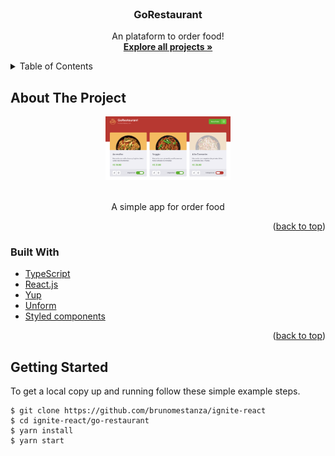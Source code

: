 <div id="top"></div>

<br />
<div align="center">
  <h3 align="center">GoRestaurant</h3>

  <p align="center">
    An plataform to order food!
    <br />
    <a href="https://github.com/brunomestanza/ignite-react"><strong>Explore all projects »</strong></a>
  </p>
</div>

<details>
  <summary>Table of Contents</summary>
  <ol>
    <li>
      <a href="#about-the-project">About The Project</a>
      <ul>
        <li><a href="#built-with">Built With</a></li>
      </ul>
    </li>
    <li><a href="#getting-started">Getting Started</a></li>
  </ol>
</details>

## About The Project
<div align="center">
  <img src="assets/project-screenshot.png" alt="GoRestaurant Screen Shot" width="200"/>
</div>
<br/>
<p align="center">A simple app for order food<p>
<p align="right">(<a href="#top">back to top</a>)</p>

### Built With

* [TypeScript](https://www.typescriptlang.org/)
* [React.js](https://reactjs.org/)
* [Yup](https://www.npmjs.com/package/yup)
* [Unform](https://github.com/unform/unform)
* [Styled components](https://styled-components.com/)

<p align="right">(<a href="#top">back to top</a>)</p>

## Getting Started

To get a local copy up and running follow these simple example steps.

```
$ git clone https://github.com/brunomestanza/ignite-react
$ cd ignite-react/go-restaurant
$ yarn install
$ yarn start
```
